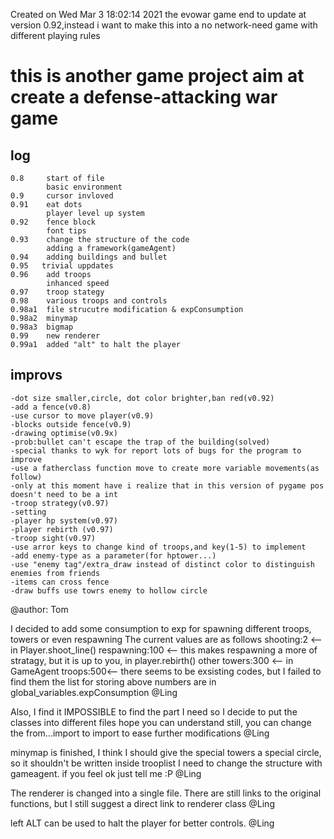 Created on Wed Mar  3 18:02:14 2021
the evowar game end to update at version 0.92,instead i want to make this into a no network-need game with different playing rules

# this is another game project aim at create a defense-attacking war game

## log
    0.8     start of file
            basic environment
    0.9     cursor invloved
    0.91    eat dots
            player level up system
    0.92    fence block
            font tips
    0.93    change the structure of the code
            adding a framework(gameAgent)
    0.94    adding buildings and bullet
    0.95   trivial uppdates
    0.96    add troops
            inhanced speed
    0.97    troop stategy
    0.98    various troops and controls
    0.98a1  file strucutre modification & expConsumption
    0.98a2  minymap 
    0.98a3  bigmap
    0.99    new renderer
    0.99a1  added "alt" to halt the player       
            
## improvs
    -dot size smaller,circle, dot color brighter,ban red(v0.92)
    -add a fence(v0.8)
    -use cursor to move player(v0.9)
    -blocks outside fence(v0.9)
    -drawing optimise(v0.9x)
    -prob:bullet can't escape the trap of the building(solved)
    -special thanks to wyk for report lots of bugs for the program to improve
    -use a fatherclass function move to create more variable movements(as follow)
    -only at this moment have i realize that in this version of pygame pos doesn't need to be a int
    -troop strategy(v0.97)
    -setting
    -player hp system(v0.97)
    -player rebirth (v0.97)
    -troop sight(v0.97)
    -use arror keys to change kind of troops,and key(1-5) to implement
    -add enemy-type as a parameter(for hptower...)
    -use "enemy tag"/extra_draw instead of distinct color to distinguish enemies from friends
    -items can cross fence
    -draw buffs use towrs enemy to hollow circle
@author: Tom

I decided to add some consumption to exp for spawning different troops, towers or even respawning 
The current values are as follows
shooting:2 <-- in Player.shoot_line()
respawning:100 <-- this makes respawning a more of stratagy, but it is up to you, in player.rebirth()
other towers:300 <-- in GameAgent
troops:500<-- there seems to be exsisting codes, but I failed to find them
the list for storing above numbers are in global_variables.expConsumption
@Ling

Also, I find it IMPOSSIBLE to find the part I need
so I decide to put the classes into different files
hope you can understand
still, you can change the from...import to import to ease further modifications
@Ling

minymap is finished, I think I should give the special towers a special circle, so it shouldn't be written inside trooplist
I need to change the structure with gameagent.
if you feel ok just tell me :P
@Ling

The renderer is changed into a single file. There are still links to the original functions, but I still suggest a direct link to renderer class
@Ling

left ALT can be used to halt the player for better controls.
@Ling